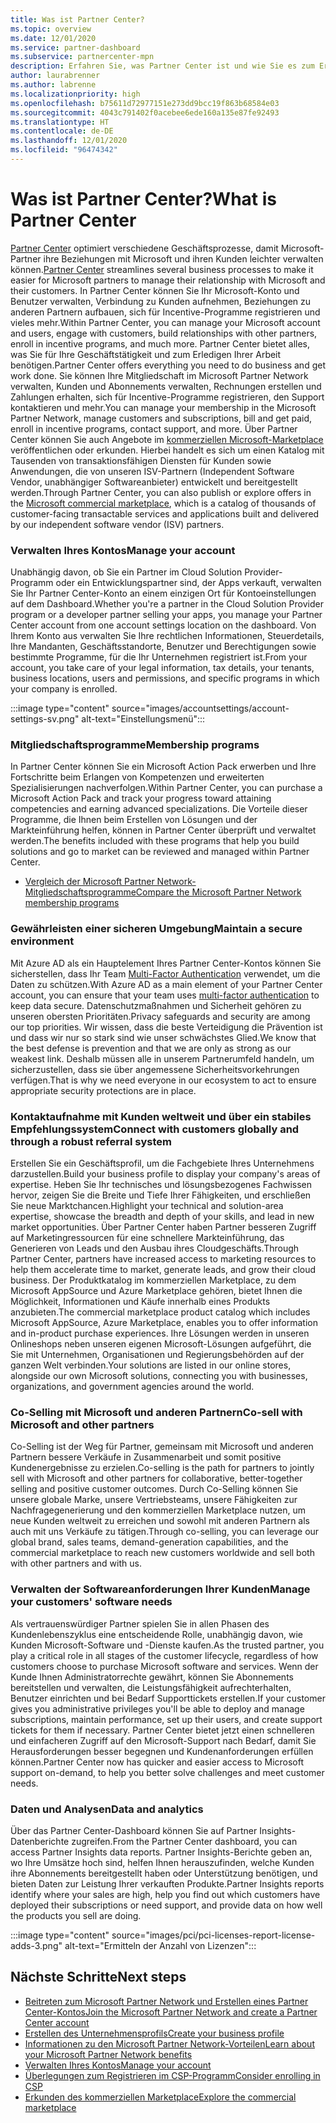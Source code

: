 ```yaml
---
title: Was ist Partner Center?
ms.topic: overview
ms.date: 12/01/2020
ms.service: partner-dashboard
ms.subservice: partnercenter-mpn
description: Erfahren Sie, was Partner Center ist und wie Sie es zum Erweitern Ihres Geschäfts verwenden können.
author: laurabrenner
ms.author: labrenne
ms.localizationpriority: high
ms.openlocfilehash: b75611d72977151e273dd9bcc19f863b68584e03
ms.sourcegitcommit: 4043c791402f0acebee6ede160a135e87fe92493
ms.translationtype: HT
ms.contentlocale: de-DE
ms.lasthandoff: 12/01/2020
ms.locfileid: "96474342"
---
```

# <a name="what-is-partner-center"></a><span data-ttu-id="f53a4-103">Was ist Partner Center?</span><span class="sxs-lookup"><span data-stu-id="f53a4-103">What is Partner Center</span></span>

<span data-ttu-id="f53a4-104">[Partner Center](https://partner.microsoft.com/dashboard/home) optimiert verschiedene Geschäftsprozesse, damit Microsoft-Partner ihre Beziehungen mit Microsoft und ihren Kunden leichter verwalten können.</span><span class="sxs-lookup"><span data-stu-id="f53a4-104">[Partner Center](https://partner.microsoft.com/dashboard/home) streamlines several business processes to make it easier for Microsoft partners to manage their relationship with Microsoft and their customers.</span></span>   <span data-ttu-id="f53a4-105">In Partner Center können Sie Ihr Microsoft-Konto und Benutzer verwalten, Verbindung zu Kunden aufnehmen, Beziehungen zu anderen Partnern aufbauen, sich für Incentive-Programme registrieren und vieles mehr.</span><span class="sxs-lookup"><span data-stu-id="f53a4-105">Within Partner Center, you can manage your Microsoft account and users, engage with customers, build relationships with other partners, enroll in incentive programs, and much more.</span></span> <span data-ttu-id="f53a4-106">Partner Center bietet alles, was Sie für Ihre Geschäftstätigkeit und zum Erledigen Ihrer Arbeit benötigen.</span><span class="sxs-lookup"><span data-stu-id="f53a4-106">Partner Center offers everything you need to do business and get work done.</span></span> <span data-ttu-id="f53a4-107">Sie können Ihre Mitgliedschaft im Microsoft Partner Network verwalten, Kunden und Abonnements verwalten, Rechnungen erstellen und Zahlungen erhalten, sich für Incentive-Programme registrieren, den Support kontaktieren und mehr.</span><span class="sxs-lookup"><span data-stu-id="f53a4-107">You can manage your membership in the Microsoft Partner Network, manage customers and subscriptions, bill and get paid, enroll in incentive programs, contact support, and more.</span></span> <span data-ttu-id="f53a4-108">Über Partner Center können Sie auch Angebote im [kommerziellen Microsoft-Marketplace](/azure/marketplace) veröffentlichen oder erkunden. Hierbei handelt es sich um einen Katalog mit Tausenden von transaktionsfähigen Diensten für Kunden sowie Anwendungen, die von unseren ISV-Partnern (Independent Software Vendor, unabhängiger Softwareanbieter) entwickelt und bereitgestellt werden.</span><span class="sxs-lookup"><span data-stu-id="f53a4-108">Through Partner Center, you can also publish or explore offers in the [Microsoft commercial marketplace](/azure/marketplace), which is a catalog of thousands of customer-facing transactable services and applications built and delivered by our  independent software vendor (ISV) partners.</span></span>

### <a name="manage-your-account"></a><span data-ttu-id="f53a4-109">Verwalten Ihres Kontos</span><span class="sxs-lookup"><span data-stu-id="f53a4-109">Manage your account</span></span>

<span data-ttu-id="f53a4-110">Unabhängig davon, ob Sie ein Partner im Cloud Solution Provider-Programm oder ein Entwicklungspartner sind, der Apps verkauft, verwalten Sie Ihr Partner Center-Konto an einem einzigen Ort für Kontoeinstellungen auf dem Dashboard.</span><span class="sxs-lookup"><span data-stu-id="f53a4-110">Whether you're a partner in the Cloud Solution Provider program or a developer partner selling your apps, you manage your Partner Center account from one account settings location on the dashboard.</span></span>  <span data-ttu-id="f53a4-111">Von Ihrem Konto aus verwalten Sie Ihre rechtlichen Informationen, Steuerdetails, Ihre Mandanten, Geschäftsstandorte, Benutzer und Berechtigungen sowie bestimmte Programme, für die Ihr Unternehmen registriert ist.</span><span class="sxs-lookup"><span data-stu-id="f53a4-111">From your account, you take care of your legal information, tax details, your tenants, business locations, users and permissions, and specific programs in which your company is enrolled.</span></span> 

:::image type="content" source="images/accountsettings/account-settings-sv.png" alt-text="Einstellungsmenü":::


### <a name="membership-programs"></a><span data-ttu-id="f53a4-113">Mitgliedschaftsprogramme</span><span class="sxs-lookup"><span data-stu-id="f53a4-113">Membership programs</span></span>

<span data-ttu-id="f53a4-114">In Partner Center können Sie ein Microsoft Action Pack erwerben und Ihre Fortschritte beim Erlangen von Kompetenzen und erweiterten Spezialisierungen nachverfolgen.</span><span class="sxs-lookup"><span data-stu-id="f53a4-114">Within Partner Center, you can  purchase a Microsoft Action Pack and track your progress toward attaining competencies and earning advanced specializations.</span></span> <span data-ttu-id="f53a4-115">Die Vorteile dieser Programme, die Ihnen beim Erstellen von Lösungen und der Markteinführung helfen, können in Partner Center überprüft und verwaltet werden.</span><span class="sxs-lookup"><span data-stu-id="f53a4-115">The benefits included with these programs that help you build solutions and go to market can be reviewed and managed within Partner Center.</span></span>

- [<span data-ttu-id="f53a4-116">Vergleich der Microsoft Partner Network-Mitgliedschaftsprogramme</span><span class="sxs-lookup"><span data-stu-id="f53a4-116">Compare the Microsoft Partner Network membership programs</span></span>](https://partner.microsoft.com/membership/compare-offers) 


### <a name="maintain-a-secure-environment"></a><span data-ttu-id="f53a4-117">Gewährleisten einer sicheren Umgebung</span><span class="sxs-lookup"><span data-stu-id="f53a4-117">Maintain a secure environment</span></span>

<span data-ttu-id="f53a4-118">Mit Azure AD als ein Hauptelement Ihres Partner Center-Kontos können Sie sicherstellen, dass Ihr Team [Multi-Factor Authentication](partner-security-requirements-mandating-mfa.md) verwendet, um die Daten zu schützen.</span><span class="sxs-lookup"><span data-stu-id="f53a4-118">With Azure AD as a main element of your Partner Center account, you can ensure that your team uses [multi-factor authentication](partner-security-requirements-mandating-mfa.md) to keep data secure.</span></span> <span data-ttu-id="f53a4-119">Datenschutzmaßnahmen und Sicherheit gehören zu unseren obersten Prioritäten.</span><span class="sxs-lookup"><span data-stu-id="f53a4-119">Privacy safeguards and security are among our top priorities.</span></span> <span data-ttu-id="f53a4-120">Wir wissen, dass die beste Verteidigung die Prävention ist und dass wir nur so stark sind wie unser schwächstes Glied.</span><span class="sxs-lookup"><span data-stu-id="f53a4-120">We know that the best defense is prevention and that we are only as strong as our weakest link.</span></span> <span data-ttu-id="f53a4-121">Deshalb müssen alle in unserem Partnerumfeld handeln, um sicherzustellen, dass sie über angemessene Sicherheitsvorkehrungen verfügen.</span><span class="sxs-lookup"><span data-stu-id="f53a4-121">That is why we need everyone in our ecosystem to act to ensure appropriate security protections are in place.</span></span>

### <a name="connect-with-customers-globally-and-through-a-robust-referral-system"></a><span data-ttu-id="f53a4-122">Kontaktaufnahme mit Kunden weltweit und über ein stabiles Empfehlungssystem</span><span class="sxs-lookup"><span data-stu-id="f53a4-122">Connect with customers globally and through a robust referral system</span></span>

<span data-ttu-id="f53a4-123">Erstellen Sie ein Geschäftsprofil, um die Fachgebiete Ihres Unternehmens darzustellen.</span><span class="sxs-lookup"><span data-stu-id="f53a4-123">Build your business profile to display your company's areas of expertise.</span></span> <span data-ttu-id="f53a4-124">Heben Sie Ihr technisches und lösungsbezogenes Fachwissen hervor, zeigen Sie die Breite und Tiefe Ihrer Fähigkeiten, und erschließen Sie neue Marktchancen.</span><span class="sxs-lookup"><span data-stu-id="f53a4-124">Highlight your technical and solution-area expertise, showcase the breadth and depth of your skills, and lead in new market opportunities.</span></span> <span data-ttu-id="f53a4-125">Über Partner Center haben Partner besseren Zugriff auf Marketingressourcen für eine schnellere Markteinführung, das Generieren von Leads und den Ausbau ihres Cloudgeschäfts.</span><span class="sxs-lookup"><span data-stu-id="f53a4-125">Through Partner Center, partners have increased access to marketing resources to help them accelerate time to market, generate leads, and grow their cloud business.</span></span> <span data-ttu-id="f53a4-126">Der Produktkatalog im kommerziellen Marketplace, zu dem Microsoft AppSource und Azure Marketplace gehören, bietet Ihnen die Möglichkeit, Informationen und Käufe innerhalb eines Produkts anzubieten.</span><span class="sxs-lookup"><span data-stu-id="f53a4-126">The commercial marketplace product catalog which includes Microsoft AppSource, Azure Marketplace, enables you to offer information and in-product purchase experiences.</span></span> <span data-ttu-id="f53a4-127">Ihre Lösungen werden in unseren Onlineshops neben unseren eigenen Microsoft-Lösungen aufgeführt, die Sie mit Unternehmen, Organisationen und Regierungsbehörden auf der ganzen Welt verbinden.</span><span class="sxs-lookup"><span data-stu-id="f53a4-127">Your solutions are listed in our online stores, alongside our own Microsoft solutions, connecting you with businesses, organizations, and government agencies around the world.</span></span>

### <a name="co-sell-with-microsoft-and-other-partners"></a><span data-ttu-id="f53a4-128">Co-Selling mit Microsoft und anderen Partnern</span><span class="sxs-lookup"><span data-stu-id="f53a4-128">Co-sell with Microsoft and other partners</span></span>

<span data-ttu-id="f53a4-129">Co-Selling ist der Weg für Partner, gemeinsam mit Microsoft und anderen Partnern bessere Verkäufe in Zusammenarbeit und somit positive Kundenergebnisse zu erzielen.</span><span class="sxs-lookup"><span data-stu-id="f53a4-129">Co-selling is the path for partners to jointly sell with Microsoft and other partners for collaborative, better-together selling and positive customer outcomes.</span></span>  <span data-ttu-id="f53a4-130">Durch Co-Selling können Sie unsere globale Marke, unsere Vertriebsteams, unsere Fähigkeiten zur Nachfragegenerierung und den kommerziellen Marketplace nutzen, um neue Kunden weltweit zu erreichen und sowohl mit anderen Partnern als auch mit uns Verkäufe zu tätigen.</span><span class="sxs-lookup"><span data-stu-id="f53a4-130">Through co-selling, you can leverage our global brand, sales teams, demand-generation capabilities, and the commercial marketplace to reach new customers worldwide and sell both with other partners and with us.</span></span>

### <a name="manage-your-customers-software-needs"></a><span data-ttu-id="f53a4-131">Verwalten der Softwareanforderungen Ihrer Kunden</span><span class="sxs-lookup"><span data-stu-id="f53a4-131">Manage your customers' software needs</span></span>

<span data-ttu-id="f53a4-132">Als vertrauenswürdiger Partner spielen Sie in allen Phasen des Kundenlebenszyklus eine entscheidende Rolle, unabhängig davon, wie Kunden Microsoft-Software und -Dienste kaufen.</span><span class="sxs-lookup"><span data-stu-id="f53a4-132">As the trusted partner, you play a critical role in all stages of the customer lifecycle, regardless of how customers choose to purchase Microsoft software and services.</span></span> <span data-ttu-id="f53a4-133">Wenn der Kunde Ihnen Administratorrechte gewährt, können Sie Abonnements bereitstellen und verwalten, die Leistungsfähigkeit aufrechterhalten, Benutzer einrichten und bei Bedarf Supporttickets erstellen.</span><span class="sxs-lookup"><span data-stu-id="f53a4-133">If your customer gives you administrative privileges you'll be able to deploy and manage subscriptions, maintain performance, set up their users, and create support tickets for them if necessary.</span></span> <span data-ttu-id="f53a4-134">Partner Center bietet jetzt einen schnelleren und einfacheren Zugriff auf den Microsoft-Support nach Bedarf, damit Sie Herausforderungen besser begegnen und Kundenanforderungen erfüllen können.</span><span class="sxs-lookup"><span data-stu-id="f53a4-134">Partner Center now has quicker and easier access to Microsoft support on-demand, to help you better solve challenges and meet customer needs.</span></span>

### <a name="data-and-analytics"></a><span data-ttu-id="f53a4-135">Daten und Analysen</span><span class="sxs-lookup"><span data-stu-id="f53a4-135">Data and analytics</span></span>

<span data-ttu-id="f53a4-136">Über das Partner Center-Dashboard können Sie auf Partner Insights-Datenberichte zugreifen.</span><span class="sxs-lookup"><span data-stu-id="f53a4-136">From the Partner Center dashboard, you can access Partner Insights data reports.</span></span> <span data-ttu-id="f53a4-137">Partner Insights-Berichte geben an, wo Ihre Umsätze hoch sind, helfen Ihnen herauszufinden, welche Kunden ihre Abonnements bereitgestellt haben oder Unterstützung benötigen, und bieten Daten zur Leistung Ihrer verkauften Produkte.</span><span class="sxs-lookup"><span data-stu-id="f53a4-137">Partner Insights reports identify where your sales are high, help you find out which customers have deployed their subscriptions or need support, and provide data on how well the products you sell are doing.</span></span>

:::image type="content" source="images/pci/pci-licenses-report-license-adds-3.png" alt-text="Ermitteln der Anzahl von Lizenzen":::


## <a name="next-steps"></a><span data-ttu-id="f53a4-139">Nächste Schritte</span><span class="sxs-lookup"><span data-stu-id="f53a4-139">Next steps</span></span>

- [<span data-ttu-id="f53a4-140">Beitreten zum Microsoft Partner Network und Erstellen eines Partner Center-Kontos</span><span class="sxs-lookup"><span data-stu-id="f53a4-140">Join the Microsoft Partner Network and create a Partner Center account</span></span>](mpn-create-a-partner-center-account.md)
- [<span data-ttu-id="f53a4-141">Erstellen des Unternehmensprofils</span><span class="sxs-lookup"><span data-stu-id="f53a4-141">Create your business profile</span></span>](create-a-marketing-profile.md)
- [<span data-ttu-id="f53a4-142">Informationen zu den Microsoft Partner Network-Vorteilen</span><span class="sxs-lookup"><span data-stu-id="f53a4-142">Learn about your Microsoft Partner Network benefits</span></span>](mpn-find-benefits.md)
- [<span data-ttu-id="f53a4-143">Verwalten Ihres Kontos</span><span class="sxs-lookup"><span data-stu-id="f53a4-143">Manage your account</span></span>](partner-center-account-setup.md)
- [<span data-ttu-id="f53a4-144">Überlegungen zum Registrieren im CSP-Programm</span><span class="sxs-lookup"><span data-stu-id="f53a4-144">Consider enrolling in CSP</span></span>](csp-overview.md)
- [<span data-ttu-id="f53a4-145">Erkunden des kommerziellen Marketplace</span><span class="sxs-lookup"><span data-stu-id="f53a4-145">Explore the commercial marketplace</span></span>](csp-commercial-marketplace-overview.md)

